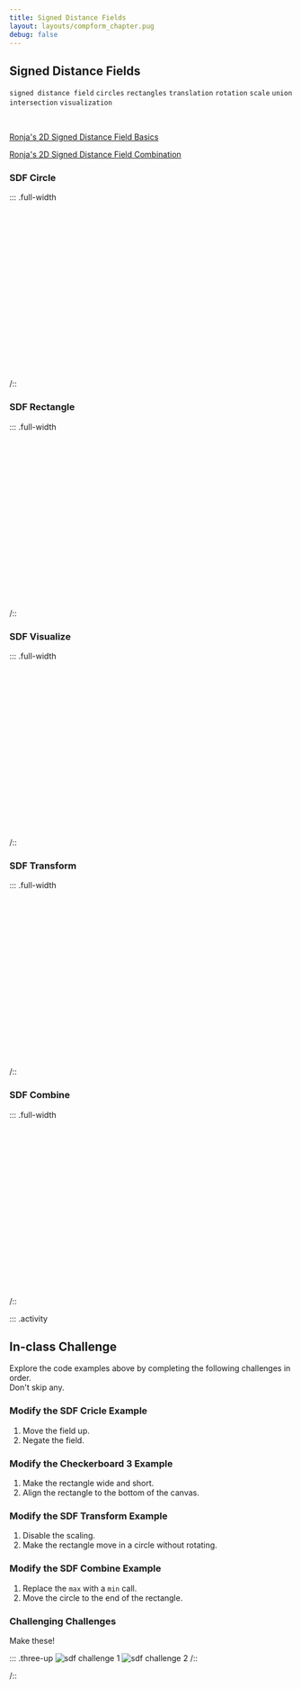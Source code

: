 ```yaml
---
title: Signed Distance Fields
layout: layouts/compform_chapter.pug
debug: false
---
```


## Signed Distance Fields

`signed distance field` `circles` `rectangles` `translation` `rotation` `scale`
`union` `intersection` `visualization`

<br/>

[Ronja's 2D Signed Distance Field Basics](https://www.ronja-tutorials.com/2018/11/10/2d-sdf-basics.html)

[Ronja's 2D Signed Distance Field Combination](https://www.ronja-tutorials.com/2018/11/17/2d-sdf-combination.html)

### SDF Circle

::: .full-width

<div class="glsl_editor" data="./sdf_circle.frag"></div>
/::
<br style="clear: both;"/>

### SDF Rectangle

::: .full-width

<div class="glsl_editor" data="./sdf_rectangle.frag"></div>
/::
<br style="clear: both;"/>

### SDF Visualize

::: .full-width

<div class="glsl_editor" data="./sdf_visualize.frag"></div>
/::
<br style="clear: both;"/>

### SDF Transform

::: .full-width

<div class="glsl_editor" data="./sdf_transform.frag"></div>
/::
<br style="clear: both;"/>

### SDF Combine

::: .full-width

<div class="glsl_editor" data="./sdf_combine.frag"></div>
/::
<br style="clear: both;"/>

::: .activity

## In-class Challenge

Explore the code examples above by completing the following challenges in order. <br/> Don't skip any.

### Modify the SDF Cricle Example

1. Move the field up.
2. Negate the field.

### Modify the Checkerboard 3 Example

1. Make the rectangle wide and short.
2. Align the rectangle to the bottom of the canvas.

### Modify the SDF Transform Example

1. Disable the scaling.
2. Make the rectangle move in a circle without rotating.

### Modify the SDF Combine Example

1. Replace the `max` with a `min` call.
2. Move the circle to the end of the rectangle.

### Challenging Challenges

Make these!

::: .three-up
![sdf challenge 1](./images/sdf_challenge.png)
![sdf challenge 2](./images/sdf_challenge_2.png)
/::

/::

<link type="text/css" rel="stylesheet" href="https://rawgit.com/patriciogonzalezvivo/glslEditor/gh-pages/build/glslEditor.css"/>
<script type="application/javascript" src="https://rawgit.com/patriciogonzalezvivo/glslEditor/gh-pages/build/glslEditor.js"></script>
<link type="text/css" href="./shader.css"/>
<script src="./shader_loader.js"></script>

<style>
  .glsl_editor {
    position: relative;
    min-height: 300px;
    
   
  }
  .ge_editor {
    min-height: 300px;
  }
</style>
